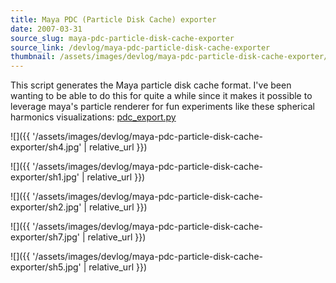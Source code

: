 ```yaml
---
title: Maya PDC (Particle Disk Cache) exporter
date: 2007-03-31
source_slug: maya-pdc-particle-disk-cache-exporter
source_link: /devlog/maya-pdc-particle-disk-cache-exporter
thumbnail: /assets/images/devlog/maya-pdc-particle-disk-cache-exporter/sh4.jpg
---
```


This script generates the Maya particle disk cache format. I've been wanting to be able to do this for quite a while since it makes it possible to leverage maya's particle renderer for fun experiments like these spherical harmonics visualizations: [pdc_export.py](http://drewskillman.com/scripts/pdc_export.py)

![]({{ '/assets/images/devlog/maya-pdc-particle-disk-cache-exporter/sh4.jpg' | relative_url }})

![]({{ '/assets/images/devlog/maya-pdc-particle-disk-cache-exporter/sh1.jpg' | relative_url }})

![]({{ '/assets/images/devlog/maya-pdc-particle-disk-cache-exporter/sh2.jpg' | relative_url }})

![]({{ '/assets/images/devlog/maya-pdc-particle-disk-cache-exporter/sh7.jpg' | relative_url }})

![]({{ '/assets/images/devlog/maya-pdc-particle-disk-cache-exporter/sh5.jpg' | relative_url }})
